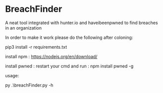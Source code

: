 # BreachFinder
A neat tool integrated with hunter.io and haveibeenpwned to find breaches in an organization

In order to make it work please do the following after coloning:

pip3 install -r requirements.txt

install npm : https://nodejs.org/en/download/ 

install pwned : restart your cmd and run : npm install pwned -g

usage:

py .\breachFinder.py -h
